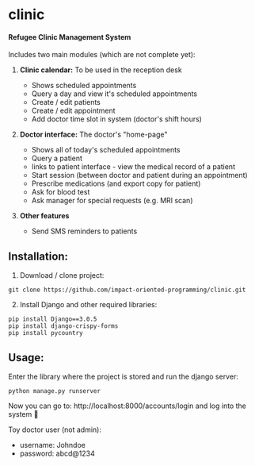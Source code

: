 # clinic
#### Refugee Clinic Management System
Includes two main modules (which are not complete yet):
1. **Clinic calendar:** To be used in the reception desk
  	- Shows scheduled appointments
  	- Query a day and view it's scheduled appointments
  	- Create / edit patients
  	- Create / edit appointment
  	- Add doctor time slot in system (doctor's shift hours)
  
2. **Doctor interface:** The doctor's "home-page"
  	- Shows all of today's scheduled appointments
  	- Query a patient
  	- links to patient interface - view the medical record of a patient
  	- Start session (between doctor and patient during an appointment)
  	- Prescribe medications (and export copy for patient)
  	- Ask for blood test
  	- Ask manager for special requests (e.g. MRI scan)
 
2. **Other features**
  	- Send SMS reminders to patients

## Installation:
1. Download / clone project:
```
git clone https://github.com/impact-oriented-programming/clinic.git
```
2. Install Django and other required libraries:
```
pip install Django==3.0.5
pip install django-crispy-forms
pip install pycountry
```
## Usage:
Enter the library where the project is stored and run the django server:
```
python manage.py runserver
```
Now you can go to:  http://localhost:8000/accounts/login and log into the system :nail_care:

Toy doctor user (not admin):
- username: Johndoe
- password: abcd@1234
